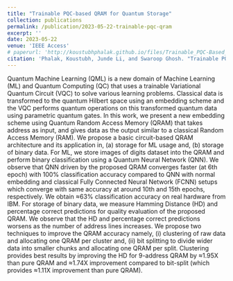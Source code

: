 ```yaml
---
title: "Trainable PQC-based QRAM for Quantum Storage"
collection: publications
permalink: /publication/2023-05-22-trainable-pqc-qram
excerpt: ''
date: 2023-05-22
venue: 'IEEE Access'
# paperurl: 'http://koustubhphalak.github.io/files/Trainable_PQC-Based_QRAM_for_Quantum_Storage.pdf'
citation: 'Phalak, Koustubh, Junde Li, and Swaroop Ghosh. "Trainable PQC-based QRAM for Quantum Storage." IEEE Access (2023).'
---
```

<!-- [Download paper here](http://koustubhphalak.github.io/files/Trainable_PQC-Based_QRAM_for_Quantum_Storage.pdf) -->

Quantum Machine Learning (QML) is a new domain of Machine Learning (ML) and Quantum Computing (QC) that uses a trainable Variational Quantum Circuit (VQC) to solve various learning problems. Classical data is transformed to the quantum Hilbert space using an embedding scheme and the VQC performs quantum operations on this transformed quantum data using parametric quantum gates. In this work, we present a new embedding scheme using Quantum Random Access Memory (QRAM) that takes address as input, and gives data as the output similar to a classical Random Access Memory (RAM). We propose a basic circuit-based QRAM architecture and its application in, (a) storage for ML usage and, (b) storage of binary data. For ML, we store images of digits dataset into the QRAM and perform binary classification using a Quantum Neural Network (QNN). We observe that QNN driven by the proposed QRAM converges faster (at 6th epoch) with 100% classification accuracy compared to QNN with normal embedding and classical Fully Connected Neural Network (FCNN) setups which converge with same accuracy at around 10th and 15th epochs, respectively. We obtain ≈63% classification accuracy on real hardware from IBM. For storage of binary data, we measure Hamming Distance (HD) and percentage correct predictions for quality evaluation of the proposed QRAM. We observe that the HD and percentage correct predictions worsens as the number of address lines increases. We propose two techniques to improve the QRAM accuracy namely, (i) clustering of raw data and allocating one QRAM per cluster and, (ii) bit splitting to divide wider data into smaller chunks and allocating one QRAM per split. Clustering provides best results by improving the HD for 9-address QRAM by ≈1.95X than pure QRAM and ≈1.74X improvement compared to bit-split (which provides ≈1.11X improvement than pure QRAM).


<!-- Recommended citation: Phalak, Koustubh, Junde Li, and Swaroop Ghosh. "Trainable PQC-based QRAM for Quantum Storage." IEEE Access (2023). -->